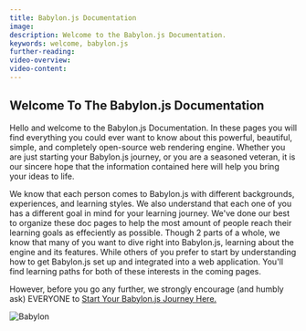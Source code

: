 ```yaml
---
title: Babylon.js Documentation
image:
description: Welcome to the Babylon.js Documentation.
keywords: welcome, babylon.js
further-reading:
video-overview:
video-content:
---
```


## Welcome To The Babylon.js Documentation

Hello and welcome to the Babylon.js Documentation. In these pages you will find everything you could ever want to know about this powerful, beautiful, simple, and completely open-source web rendering engine. Whether you are just starting your Babylon.js journey, or you are a seasoned veteran, it is our sincere hope that the information contained here will help you bring your ideas to life.

We know that each person comes to Babylon.js with different backgrounds, experiences, and learning styles. We also understand that each one of you has a different goal in mind for your learning journey. We've done our best to organize these doc pages to help the most amount of people reach their learning goals as effeciently as possible. Though 2 parts of a whole, we know that many of you want to dive right into Babylon.js, learning about the engine and its features. While others of you prefer to start by understanding how to get Babylon.js set up and integrated into a web application. You'll find learning paths for both of these interests in the coming pages.

However, before you go any further, we strongly encourage (and humbly ask) EVERYONE to [Start Your Babylon.js Journey Here.](journey/theFirstStep)

![Babylon](/img/home/babylonjs_identity_color.png)
